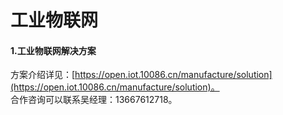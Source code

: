 # 工业物联网

#### 1.工业物联网解决方案

方案介绍详见：[https://open.iot.10086.cn/manufacture/solution](https://open.iot.10086.cn/manufacture/solution)。    
合作咨询可以联系吴经理：13667612718。